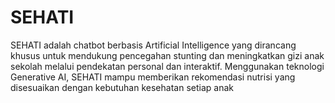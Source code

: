 # SEHATI
SEHATI adalah chatbot berbasis Artificial Intelligence yang dirancang khusus untuk mendukung pencegahan stunting dan meningkatkan gizi anak sekolah melalui pendekatan personal dan interaktif. Menggunakan teknologi Generative AI, SEHATI mampu memberikan rekomendasi nutrisi yang disesuaikan dengan kebutuhan kesehatan setiap anak

